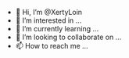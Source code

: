 - 👋 Hi, I’m @XertyLoin
- 👀 I’m interested in ...
- 🌱 I’m currently learning ...
- 💞️ I’m looking to collaborate on ...
- 📫 How to reach me ...

<!---
XertyLoin/XertyLoin is a ✨ special ✨ repository because its `README.md` (this file) appears on your GitHub profile.
You can click the Preview link to take a look at your changes.
--->
